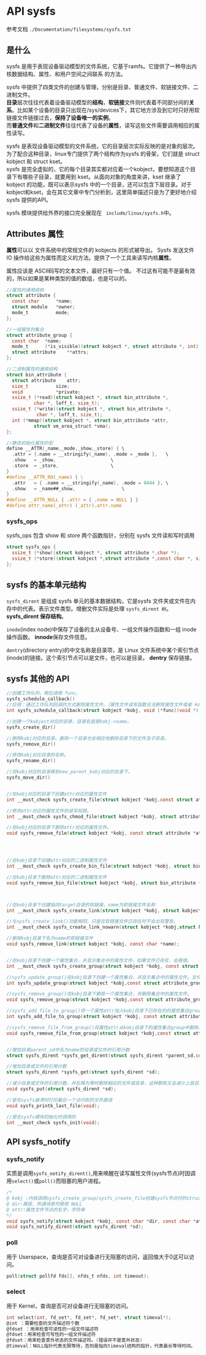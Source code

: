 # API sysfs

参考文档 `./Documentation/filesystems/sysfs.txt`
## 是什么

sysfs 是用于表现设备驱动模型的文件系统，它基于ramfs。它提供了一种导出内核数据结构、属性、和用户空间之间联系 的方法。

sysfs 中提供了四类文件的创建与管理，分别是目录、普通文件、软链接文件、二进制文件。<br>**目录**层次往往代表着设备驱动模型的**结构**，**软链接**文件则代表着不同部分间的**关系**。比如某个设备的目录只出现在/sys/devices下，其它地方涉及到它时只好用软链接文件链接过去，**保持了设备唯一的实例**。<br>而**普通文件**和**二进制文件**往往代表了设备的**属性**，读写这些文件需要调用相应的属性读写。

sysfs 是表现设备驱动模型的文件系统，它的目录层次实际反映的是对象的层次。为了配合这种目录，linux专门提供了两个结构作为sysfs 的骨架，它们就是 struct kobject 和 struct kset。<br>sysfs 是完全虚拟的，它的每个目录其实都对应着一个kobject，要想知道这个目录下有哪些子目录，就要用到 kset。从面向对象的角度来讲，kset 继承了 kobject 的功能，既可以表示sysfs 中的一个目录，还可以包含下层目录。对于kobject和kset，会在其它文章中专门分析到，这里简单描述只是为了更好地介绍 sysfs 提供的API。

sysfs 模块提供给外界的接口完全展现在 ` include/linux/sysfs.h`中。

## Attributes 属性
**属性**可以以 文件系统中的常规文件的 kobjects 的形式被导出。
Sysfs 发送文件 IO 操作给这些为属性而定义的方法。提供了一个工具来读写内核**属性**。

属性应该是 ASCII码写的文本文件，最好只有一个值。
不过这有可能不是最有效的，所以如果是某种类型的值的数组，也是可以的。

```c
//属性的通用结构
struct attribute {  
  const char      *name;  
  struct module   *owner;  
  mode_t          mode;  
};

//一组属性的集合
struct attribute_group {  
  const char  *name;  
  mode_t      (*is_visible)(struct kobject *, struct attribute *, int);  
  struct attribute    **attrs;  
};

//二进制属性的通用结构
struct bin_attribute {  
  struct attribute    attr;  
  size_t          size;  
  void            *private;  
  ssize_t (*read)(struct kobject *, struct bin_attribute *,  
          char *, loff_t, size_t);  
  ssize_t (*write)(struct kobject *, struct bin_attribute *,  
           char *, loff_t, size_t);  
  int (*mmap)(struct kobject *, struct bin_attribute *attr,  
          struct vm_area_struct *vma);  
};  

//静态初始化属性的宏
define __ATTR(_name,_mode,_show,_store) { \  
  .attr = {.name = __stringify(_name), .mode = _mode },   \  
  .show   = _show,                    \  
  .store  = _store,                   \  
}  
#define __ATTR_RO(_name) { \  
  .attr   = { .name = __stringify(_name), .mode = 0444 }, \  
  .show   = _name##_show,                 \  
}  
#define __ATTR_NULL { .attr = { .name = NULL } }  
#define attr_name(_attr) (_attr).attr.name
```

### sysfs_ops
sysfs_ops 包含 show 和 store 两个函数指针，分别在 sysfs 文件读和写时调用
```c
struct sysfs_ops {  
  ssize_t (*show)(struct kobject *, struct attribute *,char *);  
  ssize_t (*store)(struct kobject *,struct attribute *,const char *, size_t);  
};  
```
## sysfs 的基本单元结构
`sysfs_dirent` 是组成 sysfs 单元的基本数据结构，它是sysfs 文件夹或文件在内存中的代表。表示文件类型。增删文件实际是处理 `sysfs_dirent 树`。
**sysfs_dirent 保存结构**。

`inode`(index node)中保存了设备的主从设备号、一组文件操作函数和一组 inode 操作函数。
**innode**保存文件信息。

`dentry`(directory entry)的中文名称是目录项，是 Linux 文件系统中某个索引节点(inode)的链接。这个索引节点可以是文件，也可以是目录。
**dentry** 保存链接。


## sysfs 其他的 API

```c
//创建工作队列，稍后调用 func。
sysfs_schedule_callback()
//应用：通过工作队列回调的方式删除属性文件。（属性文件读写函数无法删除属性文件或者 kobject 目录，因为调用函数时是加锁的，删除也需要加锁）
int sysfs_schedule_callback(struct kobject *kobj, void (*func)(void *),void *data, struct module *owner);  

//创建一个kobject对应的目录，目录名就是kobj->name。
sysfs_create_dir()

//删除kobj对应的目录。删除一个目录也会相应地删除目录下的文件及子目录。
sysfs_remove_dir()

//修改kobj对应目录的名称。
sysfs_rename_dir()

//将kobj对应的目录移到new_parent_kobj对应的目录下。
sysfs_move_dir()


//在kobj对应的目录下创建attr对应的属性文件
int __must_check sysfs_create_file(struct kobject *kobj,const struct attribute *attr);  

//修改attr对应的属性文件的读写权限。
int __must_check sysfs_chmod_file(struct kobject *kobj, struct attribute *attr,mode_t mode); 

//在kobj对应的目录下删除attr对应的属性文件。
void sysfs_remove_file(struct kobject *kobj, const struct attribute *attr);  




//在kobj目录下创建attr对应的二进制属性文件
int __must_check sysfs_create_bin_file(struct kobject *kobj, struct bin_attribute *attr);  

//在kobj目录下删除attr对应的二进制属性文件
void sysfs_remove_bin_file(struct kobject *kobj, struct bin_attribute *attr);  



//在kobj目录下创建指向target目录的软链接，name为软链接文件名称
int __must_check sysfs_create_link(struct kobject *kobj, struct kobject *target, const char *name);  

//与sysfs_create_link()功能相同，只是在软链接文件已存在时不会出现警告。
int __must_check sysfs_create_link_nowarn(struct kobject *kobj,struct kobject *target, const char *name);  

//删除kobj目录下名为name的软链接文件
void sysfs_remove_link(struct kobject *kobj, const char *name);  


//在kobj目录下创建一个属性集合，并显示集合中的属性文件。如果文件已存在，会报错。
int __must_check sysfs_create_group(struct kobject *kobj, const struct attribute_group *grp);  

//sysfs_update_group()在kobj目录下创建一个属性集合，并显示集合中的属性文件。文件已存在也不会报错。
int sysfs_update_group(struct kobject *kobj,const struct attribute_group *grp);  

//sysfs_remove_group()在kobj目录下删除一个属性集合，并删除集合中的属性文件。
void sysfs_remove_group(struct kobject *kobj,const struct attribute_group *grp);  

//sysfs_add_file_to_group()将一个属性attr加入kobj目录下已存在的的属性集合group。
int sysfs_add_file_to_group(struct kobject *kobj, const struct attribute *attr, const char *group);

//sysfs_remove_file_from_group()将属性attr从kobj目录下的属性集合group中删除。  
void sysfs_remove_file_from_group(struct kobject *kobj,const struct attribute *attr, const char *group);  


//增加目录parent_sd中名为name的目录或文件的引用计数
struct sysfs_dirent *sysfs_get_dirent(struct sysfs_dirent *parent_sd,const unsigned char *name);

//增加目录或文件的引用计数
struct sysfs_dirent *sysfs_get(struct sysfs_dirent *sd);  

//减少目录或文件的引用计数，并在降为零时删除相应的文件或目录，这种删除又会减少上层目录的引用计数
void sysfs_put(struct sysfs_dirent *sd);  

//是在sysfs崩溃时打印最后一个访问到的文件路径
void sysfs_printk_last_file(void);

//是在sysfs模块初始化时调用的
int __must_check sysfs_init(void);  
```

## API sysfs_notify 

### sysfs_notify
实质是调用`sysfs_notify_dirent()`,用来唤醒在读写属性文件(sysfs节点)时因调用`select()`或`poll()`而阻塞的用户进程。

```c
/*
@ kobj :内核调用sysfs_create_group/sysfs_create_file创建sysfs节点时的struct kobject对象
@ dir:路径，所遇场景均使用 NULL
@ attr:属性文件节点的名字，字符串
*/
void sysfs_notify(struct kobject *kobj, const char *dir, const char *attr);
void sysfs_notify_dirent(struct sysfs_dirent *sd);
```
### poll
用于 Userspace，查询是否可对设备进行无阻塞的访问，返回值大于0这可以访问。
```c
poll(struct pollfd fds[], nfds_t nfds, int timeout); 
```

### select
用于 Kernel，查询是否可对设备进行无阻塞的访问。
```c
int select(int, fd_set*, fd_set*, fd_set*, struct timeval*);
@int ：需要检查的文件描述符个数
@fdset ：用来检查可读性的一组文件描述符
@fdset：用来检查可写性的一组文件描述符
@fdset：用来检查意外状态的文件描述符。(错误并不是意外状态)
@timeval：NULL指针代表无限等待，否则是指向timeval结构的指针，代表最长等待时间。
```